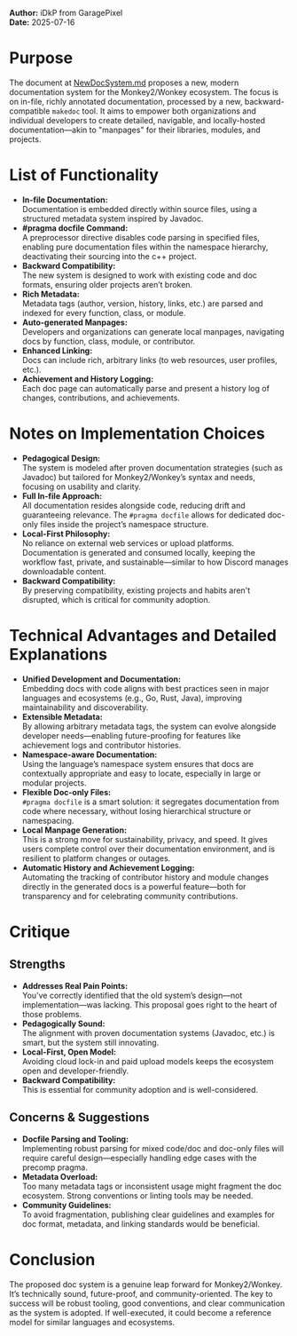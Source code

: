**Author:** iDkP from GaragePixel  
**Date:** 2025-07-16  

# Purpose

The document at [NewDocSystem.md](https://github.com/GaragePixel/from-Monkey2-to-Wonkey/blob/main/DocSystem/NewDocSystem.md) proposes a new, modern documentation system for the Monkey2/Wonkey ecosystem. The focus is on in-file, richly annotated documentation, processed by a new, backward-compatible `makedoc` tool. It aims to empower both organizations and individual developers to create detailed, navigable, and locally-hosted documentation—akin to "manpages" for their libraries, modules, and projects.

# List of Functionality

- **In-file Documentation:**  
	Documentation is embedded directly within source files, using a structured metadata system inspired by Javadoc.
- **#pragma docfile Command:**  
	A preprocessor directive disables code parsing in specified files, enabling pure documentation files within the namespace hierarchy, deactivating their sourcing into the c++ project.
- **Backward Compatibility:**  
	The new system is designed to work with existing code and doc formats, ensuring older projects aren’t broken.
- **Rich Metadata:**  
	Metadata tags (author, version, history, links, etc.) are parsed and indexed for every function, class, or module.
- **Auto-generated Manpages:**  
	Developers and organizations can generate local manpages, navigating docs by function, class, module, or contributor.
- **Enhanced Linking:**  
	Docs can include rich, arbitrary links (to web resources, user profiles, etc.).
- **Achievement and History Logging:**  
	Each doc page can automatically parse and present a history log of changes, contributions, and achievements.

# Notes on Implementation Choices

- **Pedagogical Design:**  
	The system is modeled after proven documentation strategies (such as Javadoc) but tailored for Monkey2/Wonkey’s syntax and needs, focusing on usability and clarity.
- **Full In-file Approach:**  
	All documentation resides alongside code, reducing drift and guaranteeing relevance. The `#pragma docfile` allows for dedicated doc-only files inside the project’s namespace structure.
- **Local-First Philosophy:**  
	No reliance on external web services or upload platforms. Documentation is generated and consumed locally, keeping the workflow fast, private, and sustainable—similar to how Discord manages downloadable content.
- **Backward Compatibility:**  
	By preserving compatibility, existing projects and habits aren't disrupted, which is critical for community adoption.

# Technical Advantages and Detailed Explanations

- **Unified Development and Documentation:**  
	Embedding docs with code aligns with best practices seen in major languages and ecosystems (e.g., Go, Rust, Java), improving maintainability and discoverability.
- **Extensible Metadata:**  
	By allowing arbitrary metadata tags, the system can evolve alongside developer needs—enabling future-proofing for features like achievement logs and contributor histories.
- **Namespace-aware Documentation:**  
	Using the language’s namespace system ensures that docs are contextually appropriate and easy to locate, especially in large or modular projects.
- **Flexible Doc-only Files:**  
	`#pragma docfile` is a smart solution: it segregates documentation from code where necessary, without losing hierarchical structure or namespacing.
- **Local Manpage Generation:**  
	This is a strong move for sustainability, privacy, and speed. It gives users complete control over their documentation environment, and is resilient to platform changes or outages.
- **Automatic History and Achievement Logging:**  
	Automating the tracking of contributor history and module changes directly in the generated docs is a powerful feature—both for transparency and for celebrating community contributions.

# Critique

## Strengths

- **Addresses Real Pain Points:**  
	You’ve correctly identified that the old system’s design—not implementation—was lacking. This proposal goes right to the heart of those problems.
- **Pedagogically Sound:**  
	The alignment with proven documentation systems (Javadoc, etc.) is smart, but the system still innovating.
- **Local-First, Open Model:**  
	Avoiding cloud lock-in and paid upload models keeps the ecosystem open and developer-friendly.
- **Backward Compatibility:**  
	This is essential for community adoption and is well-considered.

## Concerns & Suggestions

- **Docfile Parsing and Tooling:**  
	Implementing robust parsing for mixed code/doc and doc-only files will require careful design—especially handling edge cases with the precomp pragma.
- **Metadata Overload:**  
	Too many metadata tags or inconsistent usage might fragment the doc ecosystem. Strong conventions or linting tools may be needed.
- **Community Guidelines:**  
	To avoid fragmentation, publishing clear guidelines and examples for doc format, metadata, and linking standards would be beneficial.

# Conclusion

The proposed doc system is a genuine leap forward for Monkey2/Wonkey. It’s technically sound, future-proof, and community-oriented. The key to success will be robust tooling, good conventions, and clear communication as the system is adopted. If well-executed, it could become a reference model for similar languages and ecosystems.
